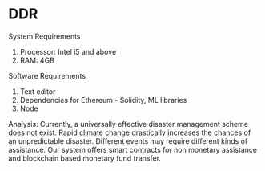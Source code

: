 # DDR

System Requirements
  1. Processor: Intel i5 and above
  2. RAM: 4GB
  
Software Requirements
  1. Text editor
  2. Dependencies for Ethereum - Solidity, ML libraries
  3. Node
  
Analysis: 
Currently, a universally effective disaster management scheme does not exist. Rapid climate change drastically increases the chances of an unpredictable disaster. Different events may require different kinds of assistance.
Our system offers smart contracts for non monetary assistance and blockchain based monetary fund transfer.
